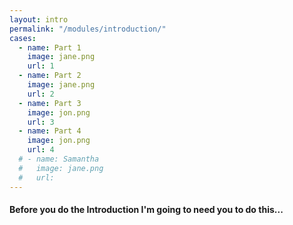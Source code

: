 ```yaml
--- 
layout: intro
permalink: "/modules/introduction/"
cases:
  - name: Part 1
    image: jane.png
    url: 1
  - name: Part 2
    image: jane.png
    url: 2
  - name: Part 3
    image: jon.png
    url: 3
  - name: Part 4
    image: jon.png
    url: 4
  # - name: Samantha
  #   image: jane.png
  #   url:
---
```

#### Before you do the Introduction I'm going to need you to do this...